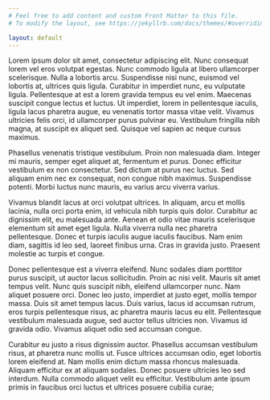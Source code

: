 ```yaml
---
# Feel free to add content and custom Front Matter to this file.
# To modify the layout, see https://jekyllrb.com/docs/themes/#overriding-theme-defaults

layout: default
---
```



<p>Lorem ipsum dolor sit amet, consectetur adipiscing elit. Nunc consequat lorem vel eros volutpat egestas. Nunc commodo ligula at libero ullamcorper scelerisque. Nulla a lobortis arcu. Suspendisse nisi nunc, euismod vel lobortis at, ultrices quis ligula. Curabitur in imperdiet nunc, eu vulputate ligula. Pellentesque at est a lorem gravida tempus eu vel enim. Maecenas suscipit congue lectus et luctus. Ut imperdiet, lorem in pellentesque iaculis, ligula lacus pharetra augue, eu venenatis tortor massa vitae velit. Vivamus ultricies felis orci, id ullamcorper purus pulvinar eu. Vestibulum fringilla nibh magna, at suscipit ex aliquet sed. Quisque vel sapien ac neque cursus maximus.</p>

<p>Phasellus venenatis tristique vestibulum. Proin non malesuada diam. Integer mi mauris, semper eget aliquet at, fermentum et purus. Donec efficitur vestibulum ex non consectetur. Sed dictum at purus nec luctus. Sed aliquam enim nec ex consequat, non congue nibh maximus. Suspendisse potenti. Morbi luctus nunc mauris, eu varius arcu viverra varius.</p>

<p>Vivamus blandit lacus at orci volutpat ultrices. In aliquam, arcu et mollis lacinia, nulla orci porta enim, id vehicula nibh turpis quis dolor. Curabitur ac dignissim elit, eu malesuada ante. Aenean et odio vitae mauris scelerisque elementum sit amet eget ligula. Nulla viverra nulla nec pharetra pellentesque. Donec et turpis iaculis augue iaculis faucibus. Nam enim diam, sagittis id leo sed, laoreet finibus urna. Cras in gravida justo. Praesent molestie ac turpis et congue.</p>

<p>Donec pellentesque est a viverra eleifend. Nunc sodales diam porttitor purus suscipit, ut auctor lacus sollicitudin. Proin ac nisi velit. Mauris sit amet tempus velit. Nunc quis suscipit nibh, eleifend ullamcorper nunc. Nam aliquet posuere orci. Donec leo justo, imperdiet at justo eget, mollis tempor massa. Duis sit amet tempus lacus. Duis varius, lacus id accumsan rutrum, eros turpis pellentesque risus, ac pharetra mauris lacus eu elit. Pellentesque vestibulum malesuada augue, sed auctor tellus ultricies non. Vivamus id gravida odio. Vivamus aliquet odio sed accumsan congue.</p>

<p>Curabitur eu justo a risus dignissim auctor. Phasellus accumsan vestibulum risus, at pharetra nunc mollis ut. Fusce ultrices accumsan odio, eget lobortis lorem eleifend at. Nam mollis enim dictum massa rhoncus malesuada. Aliquam efficitur ex at aliquam sodales. Donec posuere ultricies leo sed interdum. Nulla commodo aliquet velit eu efficitur. Vestibulum ante ipsum primis in faucibus orci luctus et ultrices posuere cubilia curae;</p>



